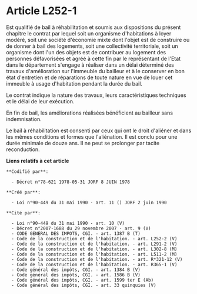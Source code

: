 # Article L252-1

Est qualifié de bail à réhabilitation et soumis aux dispositions du présent chapitre le contrat par lequel soit un organisme
d'habitations à loyer modéré, soit une société d'économie mixte dont l'objet est de construire ou de donner à bail des
logements, soit une collectivité territoriale, soit un organisme dont l'un des objets est de contribuer au logement des
personnes défavorisées et agréé à cette fin par le représentant de l'Etat dans le département s'engage à réaliser dans un
délai déterminé des travaux d'amélioration sur l'immeuble du bailleur et à le conserver en bon état d'entretien et de
réparations de toute nature en vue de louer cet immeuble à usage d'habitation pendant la durée du bail.

Le contrat indique la nature des travaux, leurs caractéristiques techniques et le délai de leur exécution.

En fin de bail, les améliorations réalisées bénéficient au bailleur sans indemnisation.

Le bail à réhabilitation est consenti par ceux qui ont le droit d'aliéner et dans les mêmes conditions et formes que
l'aliénation. Il est conclu pour une durée minimale de douze ans. Il ne peut se prolonger par tacite reconduction.

**Liens relatifs à cet article**

	**Codifié par**:

	  - Décret n°78-621 1978-05-31 JORF 8 JUIN 1978

	**Créé par**:

	  - Loi n°90-449 du 31 mai 1990 - art. 11 () JORF 2 juin 1990

	**Cité par**:

	  - Loi n°90-449 du 31 mai 1990 - art. 10 (V)
	  - Décret n°2007-1688 du 29 novembre 2007 - art. 9 (V)
	  - CODE GENERAL DES IMPOTS, CGI. - art. 1387 B (T)
	  - Code de la construction et de l'habitation. - art. L252-2 (V)
	  - Code de la construction et de l'habitation. - art. L291-2 (V)
	  - Code de la construction et de l'habitation. - art. L302-8 (M)
	  - Code de la construction et de l'habitation. - art. L511-2 (M)
	  - Code de la construction et de l'habitation. - art. R*321-12 (V)
	  - Code de la construction et de l'habitation. - art. R365-1 (V)
	  - Code général des impôts, CGI. - art. 1384 B (V)
	  - Code général des impôts, CGI. - art. 1586 B (V)
	  - Code général des impôts, CGI. - art. 1599 ter E (Ab)
	  - Code général des impôts, CGI. - art. 33 quinquies (V)
